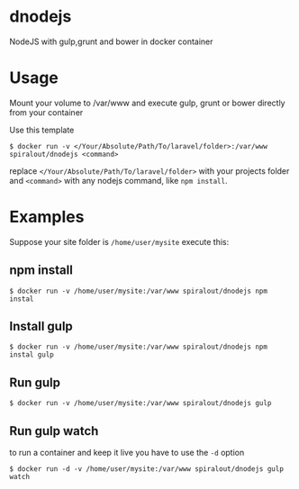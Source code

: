 # dnodejs
NodeJS with gulp,grunt and bower in docker container


# Usage
Mount your volume to /var/www and execute gulp, grunt or bower directly from your container

Use this template

```
$ docker run -v </Your/Absolute/Path/To/laravel/folder>:/var/www spiralout/dnodejs <command>
```

replace `</Your/Absolute/Path/To/laravel/folder>` with your projects folder and `<command>` with any nodejs command, like `npm install`.


# Examples

Suppose your site folder is `/home/user/mysite` execute this:

## npm install

```
$ docker run -v /home/user/mysite:/var/www spiralout/dnodejs npm instal
```


## Install gulp

```
$ docker run -v /home/user/mysite:/var/www spiralout/dnodejs npm instal gulp
```
## Run gulp
```
$ docker run -v /home/user/mysite:/var/www spiralout/dnodejs gulp
```

## Run gulp watch
to run a container and keep it live you have to use the `-d` option
```
$ docker run -d -v /home/user/mysite:/var/www spiralout/dnodejs gulp watch
```

